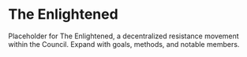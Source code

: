 # The Enlightened

Placeholder for The Enlightened, a decentralized resistance movement within the Council. Expand with goals, methods, and notable members.
